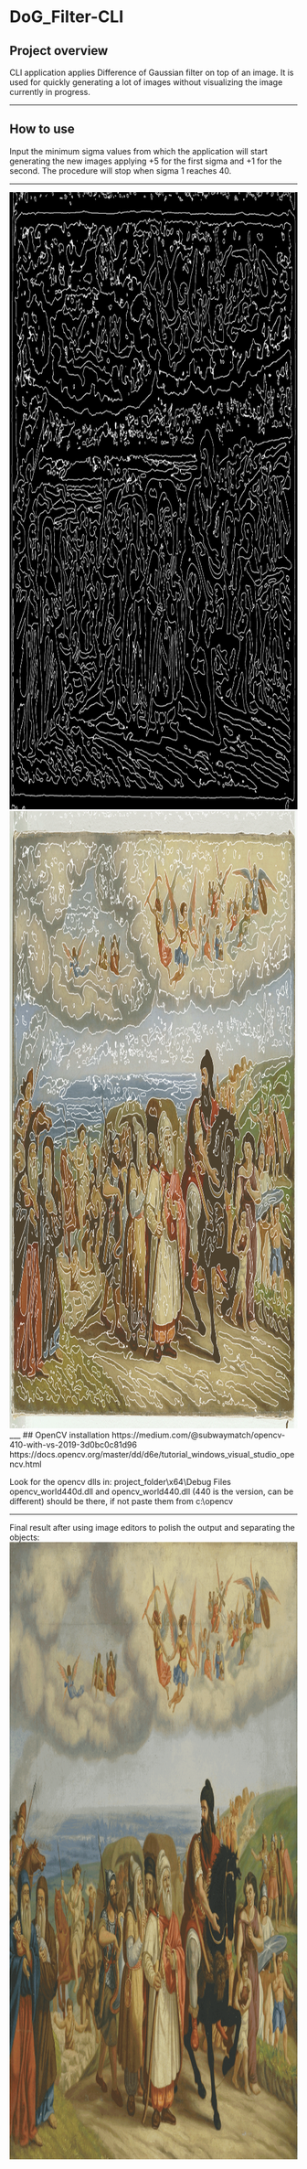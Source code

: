 # DoG_Filter-CLI
## Project overview
CLI application applies Difference of Gaussian filter on top of an image. It is used for quickly generating a lot of images without visualizing the image currently in progress.
___
## How to use
Input the minimum sigma values from which the application will start generating the new images applying +5 for the first sigma and +1 for the second. The procedure will stop when sigma 1 reaches 40.
___
<img src="https://github.com/RelapsedCode/DoG_Filter-CLI/blob/master/demo-images/zero-crossing-th.gif" width="1920" height="1080">
<img src="https://github.com/RelapsedCode/DoG_Filter-CLI/blob/master/demo-images/contours.gif" width="1920" height="1080">
___
## OpenCV installation
https://medium.com/@subwaymatch/opencv-410-with-vs-2019-3d0bc0c81d96
https://docs.opencv.org/master/dd/d6e/tutorial_windows_visual_studio_opencv.html

Look for the opencv dlls in: project_folder\x64\Debug
Files opencv_world440d.dll and opencv_world440.dll (440 is the version, can be different) should be there, if not paste them from c:\opencv
___
Final result after using image editors to polish the output and separating the objects:
<img src="https://github.com/RelapsedCode/DoG_Filter-CLI/blob/master/demo-images/layers.gif" width="1920" height="1080">
